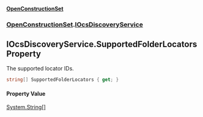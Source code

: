 #### [OpenConstructionSet](index.md 'index')
### [OpenConstructionSet](index.md#OpenConstructionSet 'OpenConstructionSet').[IOcsDiscoveryService](hskRmqlOmrzLMdtKHQBPTA.md 'OpenConstructionSet.IOcsDiscoveryService')
## IOcsDiscoveryService.SupportedFolderLocators Property
The supported locator IDs.  
```csharp
string[] SupportedFolderLocators { get; }
```
#### Property Value
[System.String](https://docs.microsoft.com/en-us/dotnet/api/System.String 'System.String')[[]](https://docs.microsoft.com/en-us/dotnet/api/System.Array 'System.Array')
